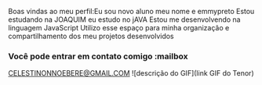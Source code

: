 Boas vindas ao meu perfil:Eu sou novo aluno 
meu nome e emmypreto 
Estou estudando na JOAQUIM
eu estudo no jAVA
Estou me desenvolvendo na linguagem JavaScript
Utilizo esse espaço para minha organização e compartilhamento dos meu projetos desenvolvidos
### Você pode entrar em contato comigo :mailbox
CELESTINONNOEBERE@GMAIL.COM
![descrição do GIF](link GIF do Tenor)
